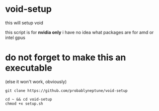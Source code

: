 # void-setup
this will setup void

this script is for **nvidia only**
i have no idea what packages are for amd or intel gpus

# do not forget to make this an executable
(else it won't work, obviously)

```shell
git clone https://github.com/probablyneptune/void-setup

cd ~ && cd void-setup
chmod +x setup.sh
```
